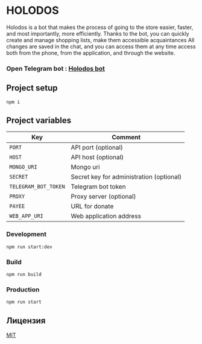 # HOLODOS

Holodos is a bot that makes the process of going to the store
easier, faster, and most importantly, more efficiently. Thanks to the bot, you can
quickly create and manage shopping lists, make them accessible
acquaintances All changes are saved in the chat, and you can access them at any time
access both from the phone, from the application, and through the website.

### Open Telegram bot : [Holodos bot](https://t.me/MyHolodosBot)

## Project setup

```
npm i
```

## Project variables

| Key                  | Comment                                  |
| -------------------- | ---------------------------------------- |
| `PORT`               | API port (optional)                      |
| `HOST`               | API host (optional)                      |
| `MONGO_URI`          | Mongo uri                                |
| `SECRET`             | Secret key for administration (optional) |
| `TELEGRAM_BOT_TOKEN` | Telegram bot token                       |
| `PROXY`              | Proxy server (optional)                  |
| `PAYEE`              | URL for donate                           |
| `WEB_APP_URI`        | Web application address                  |

### Development

```
npm run start:dev
```

### Build

```
npm run build
```

### Production

```
npm run start
```

## Лицензия

[MIT](LICENSE)
